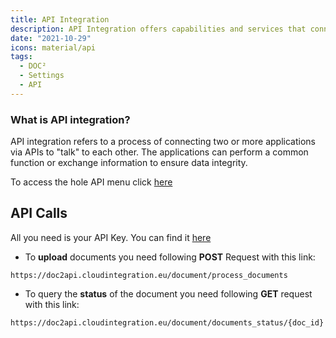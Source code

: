 ```yaml
---
title: API Integration
description: API Integration offers capabilities and services that connect applications, processes, people, and devices. This is where to find your API Key in DOC².
date: "2021-10-29"
icons: material/api
tags:
  - DOC²
  - Settings
  - API
---
```



### What is API integration? 
API integration refers to a process of connecting two or more applications via APIs to "talk" to each other. The applications can perform a common function or exchange information to ensure data integrity.

To access the hole API menu click [here](https://doc2api.cloudintegration.eu/docs) 


## API Calls

All you need is your API Key. You can find it [here](/doc2/settings-api/) 


* To **upload** documents you need following **POST** Request with this link:
```upl
https://doc2api.cloudintegration.eu/document/process_documents
```

* To query the **status** of the document you need following **GET** request with this link:
```sta
https://doc2api.cloudintegration.eu/document/documents_status/{doc_id}
```
